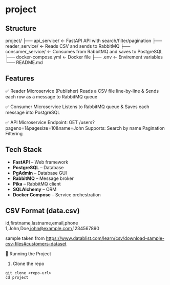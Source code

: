 # project

## Structure
project/
├── api_service/         <- FastAPI API with search/filter/pagination
├── reader_service/      <- Reads CSV and sends to RabbitMQ
├── consumer_service/    <- Consumes from RabbitMQ and saves to PostgreSQL
├── docker-compose.yml   <- Docker file
├── .env                 <- Envirement variables
└── README.md


## Features
✅ Reader Microservice (Publisher)
Reads a CSV file line-by-line & Sends each row as a message to RabbitMQ queue

✅ Consumer Microservice
Listens to RabbitMQ queue & Saves each message into PostgreSQL

✅ API Microservice
Endpoint: GET /users?pageno=1&pagesize=10&name=John
Supports:
Search by name
Pagination
Filtering

## Tech Stack
- **FastAPI** – Web framework
- **PostgreSQL** – Database
- **PgAdmin** – Database GUI
- **RabbitMQ** – Message broker
- **Pika** – RabbitMQ client
- **SQLAlchemy** – ORM
- **Docker Compose** – Service orchestration

## CSV Format (data.csv)
id,firstname,lastname,email,phone
1,John,Doe,john@example.com,1234567890

sample taken from https://www.datablist.com/learn/csv/download-sample-csv-files#customers-dataset

🚀 Running the Project
1. Clone the repo
```
git clone <repo-url>
cd project
```